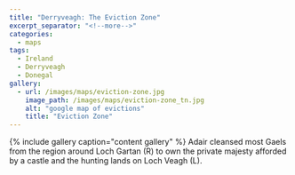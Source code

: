 ```yaml
---
title: "Derryveagh: The Eviction Zone"
excerpt_separator: "<!--more-->"
categories:
  - maps
tags:
  - Ireland
  - Derryveagh
  - Donegal
gallery:
  - url: /images/maps/eviction-zone.jpg
    image_path: /images/maps/eviction-zone_tn.jpg
    alt: "google map of evictions"
    title: "Eviction Zone"
---
```

{% include gallery caption="content gallery" %}
Adair cleansed most Gaels from the region around Loch Gartan (R) to own the private majesty afforded by a castle and the hunting lands on Loch Veagh (L).
